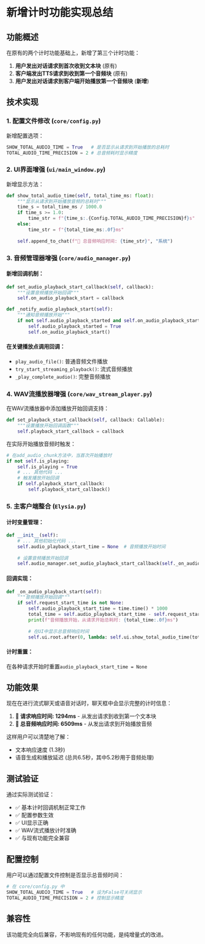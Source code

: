 # 新增计时功能实现总结

## 功能概述

在原有的两个计时功能基础上，新增了第三个计时功能：
1. **用户发出对话请求到首次收到文本块** (原有)
2. **客户端发出TTS请求到收到第一个音频块** (原有)  
3. **用户发出对话请求到客户端开始播放第一个音频块** (**新增**)

## 技术实现

### 1. 配置文件修改 (`core/config.py`)

新增配置选项：
```python
SHOW_TOTAL_AUDIO_TIME = True   # 是否显示从请求到开始播放的总耗时
TOTAL_AUDIO_TIME_PRECISION = 2 # 总音频耗时显示精度
```

### 2. UI界面增强 (`ui/main_window.py`)

新增显示方法：
```python
def show_total_audio_time(self, total_time_ms: float):
    """显示从请求到开始播放音频的总耗时"""
    time_s = total_time_ms / 1000.0
    if time_s >= 1.0:
        time_str = f"{time_s:.{Config.TOTAL_AUDIO_TIME_PRECISION}f}s"
    else:
        time_str = f"{total_time_ms:.0f}ms"
    
    self.append_to_chat(f"🎵 总音频响应时间: {time_str}", "系统")
```

### 3. 音频管理器增强 (`core/audio_manager.py`)

#### 新增回调机制：
```python
def set_audio_playback_start_callback(self, callback):
    """设置音频播放开始回调"""
    self.on_audio_playback_start = callback

def _notify_audio_playback_start(self):
    """通知音频播放开始"""
    if not self.audio_playback_started and self.on_audio_playback_start:
        self.audio_playback_started = True
        self.on_audio_playback_start()
```

#### 在关键播放点调用回调：
- `play_audio_file()`: 普通音频文件播放
- `try_start_streaming_playback()`: 流式音频播放
- `_play_complete_audio()`: 完整音频播放

### 4. WAV流播放器增强 (`core/wav_stream_player.py`)

在WAV流播放器中添加播放开始回调支持：
```python
def set_playback_start_callback(self, callback: Callable):
    """设置播放开始回调函数"""
    self.playback_start_callback = callback
```

在实际开始播放音频时触发：
```python
# 在add_audio_chunk方法中，当首次开始播放时
if not self.is_playing:
    self.is_playing = True
    # ... 其他代码 ...
    # 触发播放开始回调
    if self.playback_start_callback:
        self.playback_start_callback()
```

### 5. 主客户端整合 (`Elysia.py`)

#### 计时变量管理：
```python
def __init__(self):
    # ... 其他初始化代码 ...
    self.audio_playback_start_time = None  # 音频播放开始时间
    
    # 设置音频播放开始回调
    self.audio_manager.set_audio_playback_start_callback(self._on_audio_playback_start)
```

#### 回调实现：
```python
def _on_audio_playback_start(self):
    """音频播放开始回调"""
    if self.request_start_time is not None:
        self.audio_playback_start_time = time.time() * 1000
        total_time = self.audio_playback_start_time - self.request_start_time
        print(f"音频播放开始，从请求开始总耗时: {total_time:.0f}ms")
        
        # 在UI中显示总音频响应时间
        self.ui.root.after(0, lambda: self.ui.show_total_audio_time(total_time))
```

#### 计时重置：
在各种请求开始时重置`audio_playback_start_time = None`

## 功能效果

现在在进行流式聊天或语音对话时，聊天框中会显示完整的计时信息：

1. **🚀 请求响应时间: 1294ms** - 从发出请求到收到第一个文本块
2. **🎵 总音频响应时间: 6509ms** - 从发出请求到开始播放音频

这样用户可以清楚地了解：
- 文本响应速度 (1.3秒)
- 语音生成和播放延迟 (总共6.5秒，其中5.2秒用于音频处理)

## 测试验证

通过实际测试验证：
- ✅ 基本计时回调机制正常工作
- ✅ 配置参数生效
- ✅ UI显示正确
- ✅ WAV流式播放计时准确
- ✅ 与现有功能完全兼容

## 配置控制

用户可以通过配置文件控制是否显示总音频时间：
```python
# 在 core/config.py 中
SHOW_TOTAL_AUDIO_TIME = True   # 设为False可关闭显示
TOTAL_AUDIO_TIME_PRECISION = 2 # 控制显示精度
```

## 兼容性

该功能完全向后兼容，不影响现有的任何功能，是纯增量式的改进。
